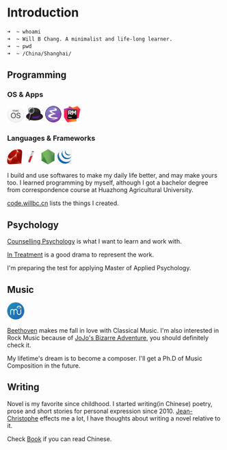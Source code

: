 # Introduction

```bash
➜  ~ whoami
➜  ~ Will B Chang. A minimalist and life-long learner.
➜  ~ pwd
➜  ~ /China/Shanghai/
```

## Programming
### OS & Apps
<code><a href="https://www.apple.com/macos/"><img height="40" src="images/macos.png"></a></code>
<code><a href="https://www.alfredapp.com/"><img height="40" src="images/alfred.png"></a></code>
<code><a href="https://www.gnu.org/software/emacs/"><img height="40" src="images/emacs.png"></a></code>
<code><a href="https://www.jetbrains.com/ruby/"><img height="40" src="images/rubymine.png"></a></code>

### Languages & Frameworks
<code><a href="https://www.ruby-lang.org/en/"><img height="35" src="images/ruby.png"></a></code>
<code><a href="https://jekyllrb.com/"><img height="35" src="images/jekyll.png"></a></code>
<code><a href="https://nodejs.org/"><img height="35" src="images/nodejs.png"></a></code>
<code><a href="https://jquery.com"><img height="35" src="images/jquery.png"></a></code>

I build and use softwares to make my daily life better, and may make yours too. I learned programming by myself, although I got a bachelor degree from correspondence course at Huazhong Agricultural University.

[code.willbc.cn](https://code.willbc.cn) lists the things I created.

## Psychology
[Counselling Psychology](https://en.wikipedia.org/wiki/Counseling_psychology) is what I want to learn and work with.

[In Treatment](https://en.wikipedia.org/wiki/In_Treatment) is a good drama to represent the work.

I'm preparing the test for applying Master of Applied Psychology.

## Music
<code><a href="https://musescore.org/"><img height="40" src="images/mscore.png"></a></code>

[Beethoven](https://en.wikipedia.org/wiki/Ludwig_van_Beethoven) makes me fall in love with Classical Music. I'm also interested in Rock Music because of [JoJo's Bizarre Adventure](https://en.wikipedia.org/wiki/JoJo%27s_Bizarre_Adventure), you should definitely check it.

My lifetime's dream is to become a composer. I'll get a Ph.D of Music Composition in the future.

## Writing
Novel is my favorite since childhood. I started writing(in Chinese) poetry, prose and short stories for personal expression since 2010. [Jean-Christophe](https://en.wikipedia.org/wiki/Jean-Christophe) effects me a lot, I have thoughts about writing a novel relative to it.

Check [Book](https://book.willbc.cn) if you can read Chinese.
